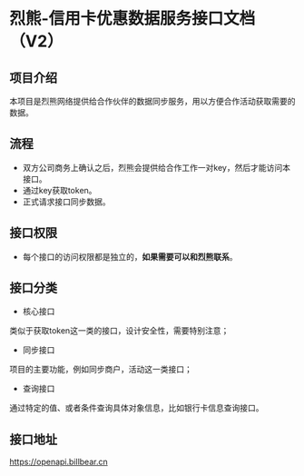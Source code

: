 
# 烈熊-信用卡优惠数据服务接口文档（V2）

## 项目介绍 ##
本项目是烈熊网络提供给合作伙伴的数据同步服务，用以方便合作活动获取需要的数据。

## 流程 ##
- 双方公司商务上确认之后，烈熊会提供给合作工作一对key，然后才能访问本接口。
- 通过key获取token。
- 正式请求接口同步数据。

## 接口权限
- 每个接口的访问权限都是独立的，**如果需要可以和烈熊联系**。

## 接口分类
- 核心接口

类似于获取token这一类的接口，设计安全性，需要特别注意；

- 同步接口

项目的主要功能，例如同步商户，活动这一类接口；

- 查询接口

通过特定的值、或者条件查询具体对象信息，比如银行卡信息查询接口。


## 接口地址
https://openapi.billbear.cn